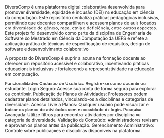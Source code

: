 DiversComp é uma plataforma digital colaborativa desenvolvida para promover diversidade, equidade e inclusão (DEI) na educação em ciência da computação. Este repositório centraliza práticas pedagógicas inclusivas, permitindo que docentes compartilhem e acessem planos de aula focados em diversidade de gênero, raça, etnia e deficiência, entre outros aspectos. Este projeto foi desenvolvido como parte da disciplina de Engenharia de Software do Mestrado em Ciência da Computação da UEFS e reflete a aplicação prática de técnicas de especificação de requisitos, design de software e desenvolvimento colaborativo


A proposta do DiversComp é suprir a lacuna na formação docente ao oferecer um repositório acessível e colaborativo, incentivando práticas educacionais inclusivas e fortalecendo a representatividade na educação em computação.


Funcionalidades
Cadastro de Usuários: Registre-se como docente ou estudante.
Login Seguro: Acesse sua conta de forma segura para explorar ou contribuir.
Publicação de Planos de Atividades: Professores podem cadastrar planos detalhados, vinculando-os a disciplinas e categorias de diversidade.
Acesso Livre a Planos: Qualquer usuário pode visualizar e baixar os planos de atividades sem necessidade de login.
Pesquisa Avançada: Utilize filtros para encontrar atividades por disciplina ou categoria de diversidade.
Validação de Conteúdo: Administradores revisam e aprovam os planos antes da publicação.
Gerenciamento Administrativo: Controle sobre publicações e disciplinas disponíveis na plataforma.

